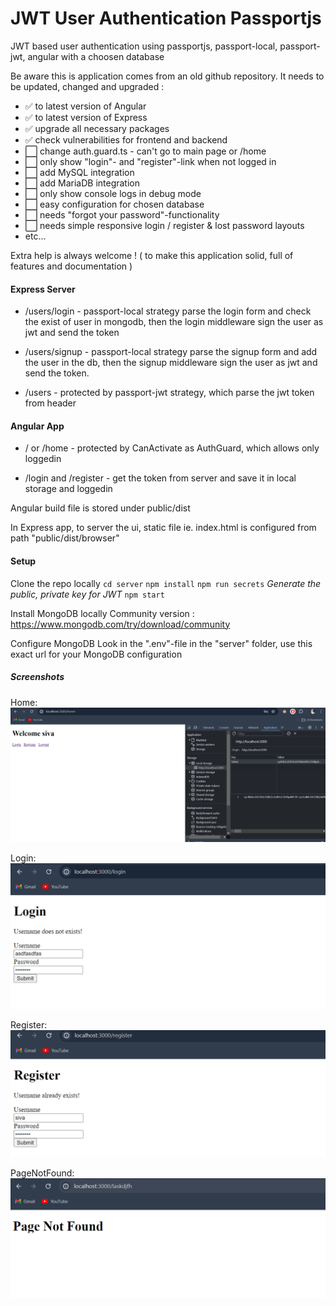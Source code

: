 # JWT User Authentication Passportjs
JWT based user authentication using passportjs, passport-local, passport-jwt, angular with a choosen database

Be aware this is application comes from an old github repository.
It needs to be updated, changed and upgraded :
- ✅ to latest version of Angular
- ✅ to latest version of Express
- ✅ upgrade all necessary packages
- ✅ check vulnerabilities for frontend and backend
- ⬜ change auth.guard.ts - can't go to main page or /home
- ⬜ only show "login"- and "register"-link when not logged in
- ⬜ add MySQL integration
- ⬜ add MariaDB integration
- ⬜ only show console logs in debug mode
- ⬜ easy configuration for chosen database
- ⬜ needs "forgot your password"-functionality
- ⬜ needs simple responsive login / register & lost password layouts
- etc...

Extra help is always welcome ! ( to make this application solid, full of features and documentation )

#### Express Server

- /users/login - passport-local strategy parse the login form and check the exist of user in mongodb,  then the login middleware sign the user as jwt and send the token

- /users/signup - passport-local strategy parse the signup form and add the user in the db, then the signup middleware sign the user as jwt and send the token.

- /users - protected by passport-jwt strategy, which parse the jwt token from header


#### Angular App

- / or /home - protected by CanActivate as AuthGuard, which allows only loggedin

- /login and /register - get the token from server and save it in local storage and loggedin



Angular build file is stored under public/dist

In Express app, to server the ui, static file ie. index.html is configured from path "public/dist/browser"


#### Setup
Clone the repo locally
`cd server`
`npm install`
`npm run secrets` *Generate the public, private key for JWT*
`npm start`

Install MongoDB locally
Community version : https://www.mongodb.com/try/download/community

Configure MongoDB
Look in the ".env"-file in the "server" folder, use this exact url for your MongoDB configuration

##### Screenshots
Home:
![Home page](./screenshot/Home%20Page.png)

Login:
![Login Page](./screenshot/Login%20Page.png)

Register:
![Register](./screenshot/Register%20Page.png)

PageNotFound:
![PageNotFound](./screenshot/Page%20Not%20Found.png)
